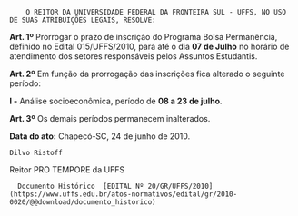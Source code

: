         O REITOR DA UNIVERSIDADE FEDERAL DA FRONTEIRA SUL - UFFS, NO USO DE SUAS ATRIBUIÇÕES LEGAIS, RESOLVE:  

**Art. 1º** Prorrogar o prazo de inscrição do Programa Bolsa Permanência, definido no Edital 015/UFFS/2010, para até o dia **07 de Julho** no horário de atendimento dos setores responsáveis pelos Assuntos Estudantis.

 **Art. 2º** Em função da prorrogação das inscrições fica alterado o seguinte período:

 **I -** Análise socioeconômica, período de **08 a 23 de julho**.

 **Art. 3º** Os demais períodos permanecem inalterados.

  

   **Data do ato:** Chapecó-SC, 24 de junho de 2010.   
 

    Dilvo Ristoff   
 Reitor PRO TEMPORE da UFFS 

      Documento Histórico  [EDITAL Nº 20/GR/UFFS/2010](https://www.uffs.edu.br/atos-normativos/edital/gr/2010-0020/@@download/documento_historico)     
      
